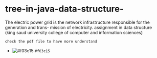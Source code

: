 # tree-in-java-data-structure-
The electric power grid is the network infrastructure responsible for the generation and trans- mission of electricity. assignment in data structure  (king saud university college of computer and information sciences) <br>
```diff
check the pdf file to have more understand

```


- ![#f03c15](https://via.placeholder.com/15/f03c15/000000?text=+) `#f03c15`




